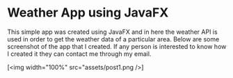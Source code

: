 # Weather App using JavaFX
This simple app was created using JavaFX and in here the weather API is used in order to get the weather data of a particular area. Below are some screenshot of the app that I created. If any person is interested to know how I created it they can contact me through my email.

[<img width="100%" src="assets/post1.png />]

